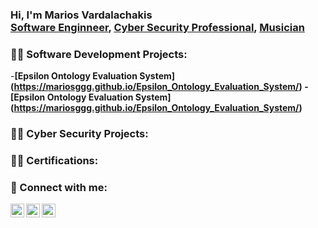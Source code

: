 <h3>Hi, I'm Marios Vardalachakis <br/><a href="https://github.com/mariosggg">Software Enginneer</a>, <a href="https://www.linkedin.com/in/marios-vardalachakis-0994137a/">Cyber Security Professional</a>, <a href="">Musician</a></h3>

<h3>👨‍💻 Software Development Projects:</h3>

  -<b>[Epsilon Ontology Evaluation System]
  (https://mariosggg.github.io/Epsilon_Ontology_Evaluation_System/)
    -[Epsilon Ontology Evaluation System]
  (https://mariosggg.github.io/Epsilon_Ontology_Evaluation_System/)
    

<h3>👨‍💻 Cyber Security Projects:</h3>









<h3>👨‍💻 Certifications:</h3>








<h3> 🤳 Connect with me:</h3>

[<img align="left" alt="Marios Vardalachakis | YouTube" width="22px" src="https://cdn.jsdelivr.net/npm/simple-icons@v3/icons/youtube.svg" />][youtube]
[<img align="left" alt="Marios Vardalachakis | LinkedIn" width="22px" src="https://cdn.jsdelivr.net/npm/simple-icons@v3/icons/linkedin.svg" />][linkedin]
[<img align="left" alt="Marios Vardalachakis | Instagram" width="22px" src="https://cdn.jsdelivr.net/npm/simple-icons@v3/icons/instagram.svg" />][instagram]

[youtube]: https://youtube.com/user/marioskriti2
[instagram]: https://www.instagram.com/mariosvardalachakis/
[linkedin]: https://www.linkedin.com/in/marios-vardalachakis-0994137a/
